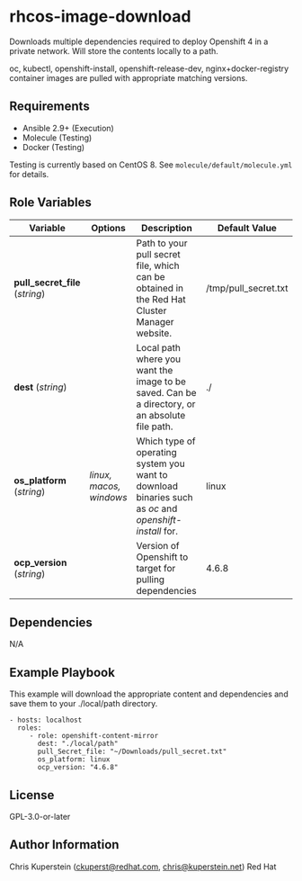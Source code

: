rhcos-image-download
=========

Downloads multiple dependencies required to deploy Openshift 4 in a private network. Will store the contents locally to a path.

oc, kubectl, openshift-install, openshift-release-dev, nginx+docker-registry container images are pulled with appropriate matching versions.

Requirements
------------

* Ansible 2.9+ (Execution)
* Molecule (Testing)
* Docker (Testing)

Testing is currently based on CentOS 8. See `molecule/default/molecule.yml` for details.

Role Variables
--------------


| Variable | Options | Description | Default Value |
|--|--|--|--|
| **pull_secret_file** (*string*) |  | Path to your pull secret file, which can be obtained in the Red Hat Cluster Manager website. | /tmp/pull_secret.txt |
| **dest** (*string*) |  | Local path where you want the image to be saved. Can be a directory, or an absolute file path. | ./ |
|**os_platform** (*string*)| *linux, macos, windows* | Which type of operating system you want to download binaries such as *oc* and *openshift-install* for. | linux |
| **ocp_version** (*string*)|  | Version of Openshift to target for pulling dependencies | 4.6.8 |



Dependencies
------------

N/A

Example Playbook
----------------

This example will download the appropriate content and dependencies and save them to your ./local/path directory.

    - hosts: localhost
      roles:
         - role: openshift-content-mirror
           dest: "./local/path"
           pull_Secret_file: "~/Downloads/pull_secret.txt"
           os_platform: linux
           ocp_version: "4.6.8"

License
-------

GPL-3.0-or-later

Author Information
------------------

Chris Kuperstein (ckuperst@redhat.com, chris@kuperstein.net) Red Hat

